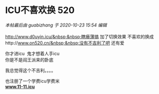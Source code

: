 # ICU不喜欢换 520


<i class="pstatus"> 本帖最后由 guabizhang 于 2020-10-23 15:54 编辑 </i><br />
<br />
http://www.d0uyin.icu/&nbsp;&nbsp;瞎瘠薄搞 加了切换效果 不喜欢的换成http://www.on520.cn/&nbsp;&nbsp;没有不吉利了吧 还有爱<img src="static/image/smiley/yct/022.gif" smilieid="42" border="0" alt="" /> 

你才进icu&nbsp;&nbsp;鬼才想着人手icu<br />
 你是不是阎王派来的卧底

我总觉得这个不吉利。。。。<img src="static/image/smiley/yct/020.gif" smilieid="47" border="0" alt="" /><img id="aimg_r99w3" onclick="zoom(this, this.src, 0, 0, 0)" class="zoom" src="https://cdn.jsdelivr.net/gh/hishis/forum-master/public/images/patch.gif" onmouseover="img_onmouseoverfunc(this)" onload="thumbImg(this)" border="0" alt="" />

也注册了一个学费icu学费米<br />
<a href="http://www.11-11.icu" target="_blank"><strong>www.11-11.icu</strong></a>
